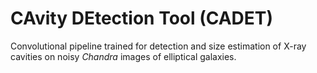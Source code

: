 # CAvity DEtection Tool (CADET)
Convolutional pipeline trained for detection and size estimation of X-ray cavities on noisy *Chandra* images of elliptical galaxies.
